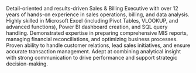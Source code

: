 Detail-oriented and results-driven Sales & Billing Executive with over 12 years of hands-on experience in sales operations, billing, and data analysis. Highly skilled in Microsoft Excel (including Pivot Tables, VLOOKUP, and advanced functions), Power BI dashboard creation, and SQL query handling. Demonstrated expertise in preparing comprehensive MIS reports, managing financial reconciliations, and optimizing business processes. Proven ability to handle customer relations, lead sales initiatives, and ensure accurate transaction management. Adept at combining analytical insight with strong communication to drive performance and support strategic decision-making.
